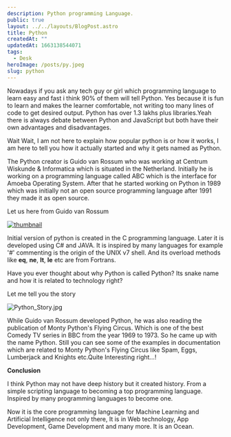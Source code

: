 ```yaml
---
description: Python programming Language.
public: true
layout: ../../layouts/BlogPost.astro
title: Python
createdAt: ""
updatedAt: 1663138544071
tags:
  - Desk
heroImage: /posts/py.jpeg
slug: python
---
```



Nowadays if you ask any tech guy or girl which programming language to learn easy and fast i think 90% of them will tell Python. Yes because it is fun to learn and makes the learner comfortable, not writing too many lines of code to get desired output. Python has over 1.3 lakhs plus libraries.Yeah there is always debate between Python and JavaScript but both have their own advantages and disadvantages.

Wait Wait, I am not here to explain how popular python is or how it works, I am here to tell you how it actually started and why it gets named as Python.

The Python creator is Guido van Rossum who was working at Centrum Wiskunde & Informatica which is situated in the Netherland. Initially he is working on a programming language called ABC which is the interface for Amoeba Operating System. After that he started working on Python in 1989 which was initially not an open source programming language after 1991 they made it as open source.

Let us here from Guido van Rossum

[![thumbnail](https://img.youtube.com/vi/J0Aq44Pze-w/sddefault.jpg)](https://www.youtube.com/watch?v=J0Aq44Pze-w)

Initial version of python is created in the C programming language. Later it is developed using C# and JAVA. It is inspired by many languages for example '#' commenting is the origin of the UNIX v7 shell. And its overload methods like __eq__, __ne__, __lt__, __le__ etc are from Fortrans.

Have you ever thought about why Python is called Python? Its snake name and how it is related to technology right?

Let me tell you the story

![Python_Story.jpg](/posts/Python_Story.jpg)

While Guido van Rossum developed Python, he was also reading the publication of Monty Python's Flying Circus. Which is one of the best Comedy TV series in BBC from the year 1969 to 1973. So he came up with the name Python. Still you can see some of the examples in documentation which are related to Monty Python's Flying Circus like Spam, Eggs, Lumberjack and Knights etc.Quite Interesting right…!

**Conclusion**

I think Python may not have deep history but it created history. From a simple scripting language to becoming a top programming language. Inspired by many programming languages to become one.

Now it is the core programming language for Machine Learning and Artificial Intelligence not only there, It is in Web technology, App Development, Game Development and many more. It is an Ocean.